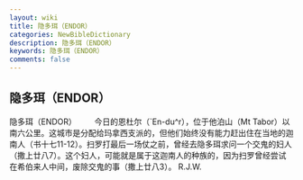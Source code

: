 ```yaml
---
layout: wiki
title: 隐多珥（ENDOR）
categories: NewBibleDictionary
description: 隐多珥（ENDOR）
keywords: 隐多珥（ENDOR）
comments: false
---
```


## 隐多珥（ENDOR）



隐多珥（ENDOR）
　　今日的恩杜尔（`En-du^r），位于他泊山（Mt Tabor）以南六公里。这城市是分配给玛拿西支派的，但他们始终没有能力赶出住在当地的迦南人（书十七11-12）。扫罗打最后一场仗之前，曾经去隐多珥求问一个交鬼的妇人（撒上廿八7）。这个妇人，可能就是属于这迦南人的种族的，因为扫罗曾经尝试在希伯来人中间，废除交鬼的事（撒上廿八3）。
R.J.W.




